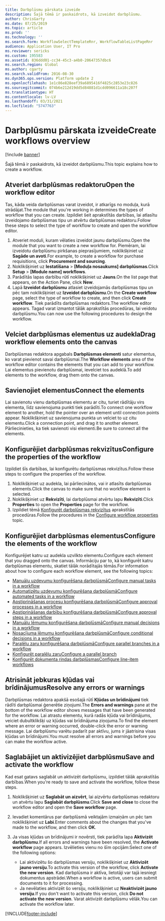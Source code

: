 ```yaml
---
title: Darbplūsmu pārskata izveide
description: Šajā tēmā ir paskaidrots, kā izveidot darbplūsmu.
author: ChrisGarty
ms.date: 07/25/2019
ms.topic: article
ms.prod: ''
ms.technology: ''
ms.search.form: WorkflowSelectTemplateRnr, WorkflowTableListPageRnr
audience: Application User, IT Pro
ms.reviewer: sericks
ms.custom: 195583
ms.assetid: 836ddd01-cc34-45c3-a4b0-20647357dbc6
ms.search.region: Global
ms.author: cgarty
ms.search.validFrom: 2016-08-30
ms.dyn365.ops.version: Platform update 2
ms.openlocfilehash: 1e1c86e828eef39a6895416f4825c2853e23c826
ms.sourcegitcommit: 074b6e212d19dd5d84881d1cdd096611a18c207f
ms.translationtype: HT
ms.contentlocale: lv-LV
ms.lasthandoff: 03/31/2021
ms.locfileid: "5747763"
---
```

# <a name="create-workflows-overview"></a><span data-ttu-id="b7b2e-103">Darbplūsmu pārskata izveide</span><span class="sxs-lookup"><span data-stu-id="b7b2e-103">Create workflows overview</span></span>

[!include [banner](../includes/banner.md)]

<span data-ttu-id="b7b2e-104">Šajā tēmā ir paskaidrots, kā izveidot darbplūsmu.</span><span class="sxs-lookup"><span data-stu-id="b7b2e-104">This topic explains how to create a workflow.</span></span>

## <a name="open-the-workflow-editor"></a><span data-ttu-id="b7b2e-105">Atveriet darbplūsmas redaktoru</span><span class="sxs-lookup"><span data-stu-id="b7b2e-105">Open the workflow editor</span></span>

<span data-ttu-id="b7b2e-106">Tas, kāda veida darbplūsmas varat izveidot, ir atkarīgs no moduļa, kurā strādājat.</span><span class="sxs-lookup"><span data-stu-id="b7b2e-106">The module that you're working in determines the types of workflow that you can create.</span></span> <span data-ttu-id="b7b2e-107">Izpildiet šeit aprakstītās darbības, lai atlasītu izveidojamo darbplūsmas tipu un atvērtu darbplūsmas redaktoru.</span><span class="sxs-lookup"><span data-stu-id="b7b2e-107">Follow these steps to select the type of workflow to create and open the workflow editor.</span></span>

1. <span data-ttu-id="b7b2e-108">Atveriet moduli, kuram vēlaties izveidot jaunu darbplūsmu.</span><span class="sxs-lookup"><span data-stu-id="b7b2e-108">Open the module that you want to create a new workflow for.</span></span> <span data-ttu-id="b7b2e-109">Piemēram, lai izveidotu darbplūsmu pirkšanas pieprasījumiem, noklikšķiniet uz **Sagāde un avoti**.</span><span class="sxs-lookup"><span data-stu-id="b7b2e-109">For example, to create a workflow for purchase requisitions, click **Procurement and sourcing**.</span></span>
2. <span data-ttu-id="b7b2e-110">Noklikšķiniet uz **Iestatīšana** &gt; **\[Moduļa nosaukums\] darbplūsmas**.</span><span class="sxs-lookup"><span data-stu-id="b7b2e-110">Click **Setup** &gt; **\[Module name\] workflows**.</span></span>
3. <span data-ttu-id="b7b2e-111">Parādītās lapas darbību rūtī noklikšķiniet uz **Jauns**.</span><span class="sxs-lookup"><span data-stu-id="b7b2e-111">On the list page that appears, on the Action Pane, click **New**.</span></span>
4. <span data-ttu-id="b7b2e-112">Lapā **Izveidot darbplūsmu** atlasiet izveidojamās darbplūsmas tipu un pēc tam noklikšķiniet uz **Izveidot darbplūsmu**.</span><span class="sxs-lookup"><span data-stu-id="b7b2e-112">On the **Create workflow** page, select the type of workflow to create, and then click **Create workflow**.</span></span> <span data-ttu-id="b7b2e-113">Tiek parādīts darbplūsmas redaktors.</span><span class="sxs-lookup"><span data-stu-id="b7b2e-113">The workflow editor appears.</span></span> <span data-ttu-id="b7b2e-114">Tagad varat izmantot tālāk aprakstītās procedūras, lai veidotu darbplūsmu.</span><span class="sxs-lookup"><span data-stu-id="b7b2e-114">You can now use the following procedures to design the workflow.</span></span>

## <a name="drag-workflow-elements-onto-the-canvas"></a><span data-ttu-id="b7b2e-115">Velciet darbplūsmas elementus uz audekla</span><span class="sxs-lookup"><span data-stu-id="b7b2e-115">Drag workflow elements onto the canvas</span></span>

<span data-ttu-id="b7b2e-116">Darbplūsmas redaktora apgabals **Darbplūsmas elementi** satur elementus, ko varat pievienot savai darbplūsmai.</span><span class="sxs-lookup"><span data-stu-id="b7b2e-116">The **Workflow elements** area of the workflow editor contains the elements that you can add to your workflow.</span></span> <span data-ttu-id="b7b2e-117">Lai elementus pievienotu darbplūsmai, ievelciet tos audeklā.</span><span class="sxs-lookup"><span data-stu-id="b7b2e-117">To add elements to the workflow, drag them onto the canvas.</span></span>

## <a name="connect-the-elements"></a><span data-ttu-id="b7b2e-118">Savienojiet elementus</span><span class="sxs-lookup"><span data-stu-id="b7b2e-118">Connect the elements</span></span>

<span data-ttu-id="b7b2e-119">Lai savienotu vienu darbplūsmas elementu ar citu, turiet rādītāju virs elementa, līdz savienojuma punkti tiek parādīti.</span><span class="sxs-lookup"><span data-stu-id="b7b2e-119">To connect one workflow element to another, hold the pointer over an element until connection points appear.</span></span> <span data-ttu-id="b7b2e-120">Noklikšķiniet uz savienojuma punkta un velciet to uz citu elementu.</span><span class="sxs-lookup"><span data-stu-id="b7b2e-120">Click a connection point, and drag it to another element.</span></span> <span data-ttu-id="b7b2e-121">Pārliecinieties, ka tiek savienoti visi elementi.</span><span class="sxs-lookup"><span data-stu-id="b7b2e-121">Be sure to connect all the elements.</span></span>

## <a name="configure-the-properties-of-the-workflow"></a><span data-ttu-id="b7b2e-122">Konfigurējiet darbplūsmas rekvizītus</span><span class="sxs-lookup"><span data-stu-id="b7b2e-122">Configure the properties of the workflow</span></span>

<span data-ttu-id="b7b2e-123">Izpildiet šīs darbības, lai konfigurētu darbplūsmas rekvizītus.</span><span class="sxs-lookup"><span data-stu-id="b7b2e-123">Follow these steps to configure the properties of the workflow.</span></span>

1. <span data-ttu-id="b7b2e-124">Noklikšķiniet uz audekla, lai pārliecinātos, vai ir atlasīts darbplūsmas elements.</span><span class="sxs-lookup"><span data-stu-id="b7b2e-124">Click the canvas to make sure that no workflow element is selected.</span></span>
2. <span data-ttu-id="b7b2e-125">Noklikšķiniet uz **Rekvizīti**, lai darbplūsmai atvērtu lapu **Rekvizīti**.</span><span class="sxs-lookup"><span data-stu-id="b7b2e-125">Click **Properties** to open the **Properties** page for the workflow.</span></span>
3. <span data-ttu-id="b7b2e-126">Izpildiet tēmā [Konfigurēt darbplūsmas rekvizītus](configure-workflow-properties.md) aprakstītās procedūras.</span><span class="sxs-lookup"><span data-stu-id="b7b2e-126">Follow the procedures in the [Configure workflow properties](configure-workflow-properties.md) topic.</span></span>

## <a name="configure-the-elements-of-the-workflow"></a><span data-ttu-id="b7b2e-127">Konfigurējiet darbplūsmas elementus</span><span class="sxs-lookup"><span data-stu-id="b7b2e-127">Configure the elements of the workflow</span></span>

<span data-ttu-id="b7b2e-128">Konfigurējiet katru uz audekla uzvilkto elementu.</span><span class="sxs-lookup"><span data-stu-id="b7b2e-128">Configure each element that you dragged onto the canvas.</span></span> <span data-ttu-id="b7b2e-129">Informāciju par to, kā konfigurēt katru darbplūsmas elementu, skatiet tālāk norādītajās tēmās.</span><span class="sxs-lookup"><span data-stu-id="b7b2e-129">For information about how to configure each workflow element, see the following topics:</span></span>

- [<span data-ttu-id="b7b2e-130">Manuālu uzdevumu konfigurēšana darbplūsmā</span><span class="sxs-lookup"><span data-stu-id="b7b2e-130">Configure manual tasks in a workflow</span></span>](configure-manual-task-workflow.md)
- [<span data-ttu-id="b7b2e-131">Automatizētu uzdevumu konfigurēšana darbplūsmā</span><span class="sxs-lookup"><span data-stu-id="b7b2e-131">Configure automated tasks in a workflow</span></span>](configure-automated-task-workflow.md)
- [<span data-ttu-id="b7b2e-132">Apstiprināšanas procesu konfigurēšana darbplūsmā</span><span class="sxs-lookup"><span data-stu-id="b7b2e-132">Configure approval processes in a workflow</span></span>](configure-approval-process-workflow.md)
- [<span data-ttu-id="b7b2e-133">Apstiprināšanas darbību konfigurēšana darbplūsmā</span><span class="sxs-lookup"><span data-stu-id="b7b2e-133">Configure approval steps in a workflow</span></span>](configure-approval-step-workflow.md)
- [<span data-ttu-id="b7b2e-134">Manuālu lēmumu konfigurēšana darbplūsmā</span><span class="sxs-lookup"><span data-stu-id="b7b2e-134">Configure manual decisions in a workflow</span></span>](configure-manual-decision-workflow.md)
- [<span data-ttu-id="b7b2e-135">Nosacījuma lēmumu konfigurēšana darbplūsmā</span><span class="sxs-lookup"><span data-stu-id="b7b2e-135">Configure conditional decisions in a workflow</span></span>](configure-conditional-decision-workflow.md)
- [<span data-ttu-id="b7b2e-136">Paralēlu zaru konfigurēšana darbplūsmā</span><span class="sxs-lookup"><span data-stu-id="b7b2e-136">Configure parallel branches in a workflow</span></span>](configure-parallel-activity-workflow.md)
- [<span data-ttu-id="b7b2e-137">Konfigurēt paralēlu zaru</span><span class="sxs-lookup"><span data-stu-id="b7b2e-137">Configure a parallel branch</span></span>](configure-parallel-branch-workflow.md)
- [<span data-ttu-id="b7b2e-138">Konfigurēt dokumenta rindas darbplūsmas</span><span class="sxs-lookup"><span data-stu-id="b7b2e-138">Configure line-item workflows</span></span>](configure-line-item-workflow.md)

## <a name="resolve-any-errors-or-warnings"></a><span data-ttu-id="b7b2e-139">Atrisināt jebkuras kļūdas vai brīdinājumus</span><span class="sxs-lookup"><span data-stu-id="b7b2e-139">Resolve any errors or warnings</span></span>

<span data-ttu-id="b7b2e-140">Darbplūsmas redaktora apakšā esošajā rūtī **Kļūdas un brīdinājumi** tiek rādīti darbplūsmai ģenerētie ziņojumi.</span><span class="sxs-lookup"><span data-stu-id="b7b2e-140">The **Errors and warnings** pane at the bottom of the workflow editor shows messages that have been generated for the workflow.</span></span> <span data-ttu-id="b7b2e-141">Lai atrastu elementu, kurā radās kļūda vai brīdinājums, veiciet dubultklikšķi uz kļūdas vai brīdinājuma ziņojuma.</span><span class="sxs-lookup"><span data-stu-id="b7b2e-141">To find the element where an error or warning occurred, double-click the error or warning message.</span></span> <span data-ttu-id="b7b2e-142">Lai darbplūsmu varētu padarīt par aktīvu, jums ir jāatrisina visas kļūdas un brīdinājumi.</span><span class="sxs-lookup"><span data-stu-id="b7b2e-142">You must resolve all errors and warnings before you can make the workflow active.</span></span>

## <a name="save-and-activate-the-workflow"></a><span data-ttu-id="b7b2e-143">Saglabājiet un aktivizējiet darbplūsmu</span><span class="sxs-lookup"><span data-stu-id="b7b2e-143">Save and activate the workflow</span></span>

<span data-ttu-id="b7b2e-144">Kad esat gatavs saglabāt un aktivizēt darbplūsmu, izpildiet tālāk aprakstītās darbības.</span><span class="sxs-lookup"><span data-stu-id="b7b2e-144">When you're ready to save and activate the workflow, follow these steps.</span></span>

1. <span data-ttu-id="b7b2e-145">Noklikšķiniet uz **Saglabāt un aizvērt**, lai aizvērtu darbplūsmas redaktoru un atvērtu lapu **Saglabāt darbplūsmu**.</span><span class="sxs-lookup"><span data-stu-id="b7b2e-145">Click **Save and close** to close the workflow editor and open the **Save workflow** page.</span></span>
2. <span data-ttu-id="b7b2e-146">Ievadiet komentārus par darbplūsmā veiktajām izmaiņām un pēc tam noklikšķiniet uz **Labi**.</span><span class="sxs-lookup"><span data-stu-id="b7b2e-146">Enter comments about the changes that you've made to the workflow, and then click **OK**.</span></span>
3. <span data-ttu-id="b7b2e-147">Ja visas kļūdas un brīdinājumi ir novērsti, tiek parādīta lapa **Aktivizēt darbplūsmu**.</span><span class="sxs-lookup"><span data-stu-id="b7b2e-147">If all errors and warnings have been resolved, the **Activate workflow** page appears.</span></span> <span data-ttu-id="b7b2e-148">Izvēlieties vienu no šīm opcijām:</span><span class="sxs-lookup"><span data-stu-id="b7b2e-148">Select one of the following options:</span></span>

    - <span data-ttu-id="b7b2e-149">Lai aktivizētu šo darbplūsmas versiju, noklikšķiniet uz **Aktivizēt jauno versiju**.</span><span class="sxs-lookup"><span data-stu-id="b7b2e-149">To activate this version of the workflow, click **Activate the new version**.</span></span> <span data-ttu-id="b7b2e-150">Kad darbplūsma ir aktīva, lietotāji var tajā iesniegt dokumentus apstrādei.</span><span class="sxs-lookup"><span data-stu-id="b7b2e-150">When a workflow is active, users can submit documents to it for processing.</span></span>
    - <span data-ttu-id="b7b2e-151">Ja nevēlaties aktivizēt šo versiju, noklikšķiniet uz **Neaktivizēt jauno versiju**.</span><span class="sxs-lookup"><span data-stu-id="b7b2e-151">If you don't want to activate this version, click **Do not activate the new version**.</span></span> <span data-ttu-id="b7b2e-152">Varat aktivizēt darbplūsmu vēlāk.</span><span class="sxs-lookup"><span data-stu-id="b7b2e-152">You can activate the workflow later.</span></span>


[!INCLUDE[footer-include](../../../includes/footer-banner.md)]